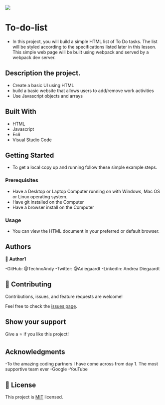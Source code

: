 ![](https://img.shields.io/badge/Microverse-blueviolet)

# To-do-list
- In this project, you will build a simple HTML list of To Do tasks. The list will be styled according to the specifications listed later in this lesson. This simple web page will be built using webpack and served by a webpack dev server.
## Description the project.
- Create a basic UI using HTML
- build a basic website that allows users to add/remove work activities
- Use Javascript objects and arrays
## Built With

- HTML
- Javascript
- Es6
- Visual Studio Code
## Getting Started

- To get a local copy up and running follow these simple example steps.
### Prerequisites
- Have a Desktop or Laptop Computer running on with Windows, Mac OS or Linux operating system.
- Have git installed on the Computer
- Have a browser install on the Computer
### Usage
- You can view the HTML document in your preferred or default browser.
## Authors

👤 **Author1**

-GitHub: @TechnoAndy
-Twitter: @Adiegaardt
-LinkedIn: Andrea Diegaardt

## 🤝 Contributing

Contributions, issues, and feature requests are welcome!

Feel free to check the [issues page](../../issues/).

## Show your support

Give a ⭐️ if you like this project!

## Acknowledgments

-To the amazing coding partners I have come across from day 1. The most supportive team ever
-Google
-YouTube

## 📝 License

This project is [MIT](./LICENSE.MD) licensed.
